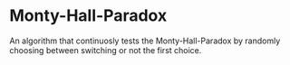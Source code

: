 # Monty-Hall-Paradox
An algorithm that continuosly tests the Monty-Hall-Paradox by randomly choosing between switching or not the first choice.
